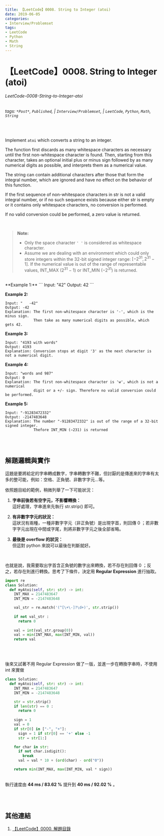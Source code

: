 ```yaml
---
title: 【LeetCode】0008. String to Integer (atoi)
date: 2019-06-05
categories:
- Interview/Problemset
tags:
- LeetCode
- Python
- Math
- String
--- 
```


# 【LeetCode】0008. String to Integer (atoi)
###### LeetCode-0008-String-to-Integer-atoi
###### tags: `*Post*`, `Published`, | `Interview/Problemset`, | `LeetCode`, `Python`, `Math`, `String`
<br>

Implement  `atoi`  which converts a string to an integer.

The function first discards as many whitespace characters as necessary until the first non-whitespace character is found. Then, starting from this character, takes an optional initial plus or minus sign followed by as many numerical digits as possible, and interprets them as a numerical value.

The string can contain additional characters after those that form the integral number, which are ignored and have no effect on the behavior of this function.

If the first sequence of non-whitespace characters in str is not a valid integral number, or if no such sequence exists because either str is empty or it contains only whitespace characters, no conversion is performed.

If no valid conversion could be performed, a zero value is returned.

<!--more-->
<br>

> **Note:**
> -   Only the space character  `' '`  is considered as whitespace character.
> -   Assume we are dealing with an environment which could only store integers within the 32-bit signed integer range: $[−2^{31}, 2^{31} − 1]$. If the numerical value is out of the range of representable values, INT_MAX ($2^{31} − 1)$ or INT_MIN ($−2^{31}$) is returned.

<br>
**Example 1:**
```
Input: "42"
Output: 42
```

**Example 2:**
```
Input: "   -42"
Output: -42
Explanation: The first non-whitespace character is '-', which is the minus sign.
             Then take as many numerical digits as possible, which gets 42.
```

**Example 3:**
```
Input: "4193 with words"
Output: 4193
Explanation: Conversion stops at digit '3' as the next character is not a numerical digit.
```

**Example 4:**
```
Input: "words and 987"
Output: 0
Explanation: The first non-whitespace character is 'w', which is not a numerical 
             digit or a +/- sign. Therefore no valid conversion could be performed.
```

**Example 5:**
```
Input: "-91283472332"
Output: -2147483648
Explanation: The number "-91283472332" is out of the range of a 32-bit signed integer.
             Thefore INT_MIN (−231) is returned
```

<br><br>
## 解題邏輯與實作
這題是要將給定的字串轉成數字，字串轉數字不難，但討厭的是傳進來的字串有太多的整可能，例如：空格、正負號、非數字字元...等。
<br>

依照題目給的範例，稍微列舉了一下可能狀況：
1. **字串前後若有空字元，不影響轉換：**  
這好處理，字串進來先執行 str.strip() 即可。

2. **有非數字字元的狀況：**  
這狀況有兩種，一種非數字字元（非正負號）是出現字首，則回傳 0 ；若非數字字元出現在中間或字尾，則將非數字字元之後全部省略。

3. **最後是 overflow 的狀況：**  
但這對 python 來說可以最後在判斷就好。

<br>

也就是說，我需要取出字首含正負號的數字出來轉換，若不存在則回傳 0 ；反之，若存在則進行轉換。思考了下條件，決定用 **Regular Expression** 進行抽取。

```python
import re
class Solution:
  def myAtoi(self, str: str) -> int:
    INT_MAX = 2147483647
    INT_MIN = -2147483648

    val_str = re.match('(^[\+\-]?\d+)', str.strip())
    
    if not val_str :
      return 0
          
    val = int(val_str.group(0)) 
    val = min(INT_MAX, max(INT_MIN, val))
    return val
```

<br><br>

後來又試著不用  Regular Expression 做了一版，並進一步在轉換字串時，不使用 int 來實做
```python
class Solution:
  def myAtoi(self, str: str) -> int:
    INT_MAX = 2147483647
    INT_MIN = -2147483648

    str = str.strip()
    if len(str) == 0 :
      return 0 
			
    sign = 1
    val = 0
    if str[0] in ["-", "+"]:
      sign = 1 if str[0] == '+' else -1	
      str = str[1:]

    for char in str:
      if not char.isdigit(): 
        break
      val = val * 10 + (ord(char) - ord("0"))

    return min(INT_MAX, max(INT_MIN, val * sign))
```
<br>執行速度由 **44 ms / 83.62 %** 提升到 **40 ms / 92.02 %** 。


<br><br>

## 其他連結
1. [【LeetCode】0000. 解題目錄](/LeetCode-0000-Contents/)